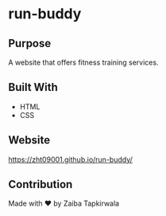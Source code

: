 # run-buddy

## Purpose
A website that offers fitness training services.

## Built With
* HTML
* CSS

## Website
https://zht09001.github.io/run-buddy/

## Contribution
Made with ❤️ by Zaiba Tapkirwala
